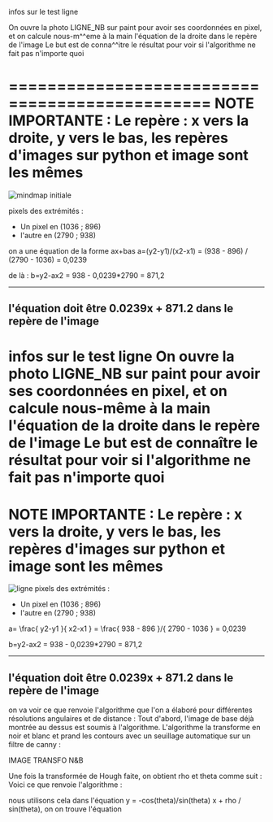 infos sur le test ligne

On ouvre la photo LIGNE_NB sur paint pour avoir ses coordonnées en pixel, et on calcule nous-m^^eme à la main l'équation de la droite dans le repère de l'image
Le but est de conna^^itre le résultat pour voir si l'algorithme ne fait pas n'importe quoi


===============================================
NOTE IMPORTANTE :
Le repère : x vers la droite, y vers le bas, les repères d'images sur python et image sont les mêmes
===============================================

![mindmap initiale](https://user-images.githubusercontent.com/125929174/221438325-de05e4b7-b414-42c5-928b-45e290be5663.jpg)

pixels des extrémités :
- Un pixel en   (1036 ; 896)
- l'autre en    (2790 ; 938)



on a une équation de la forme ax+bas
a=(y2-y1)/(x2-x1)
 = (938 - 896) / (2790 - 1036)
 = 0,0239
 
de là :
b=y2-ax2
 = 938 - 0,0239*2790
 = 871,2
 
----------------------------------------------------------------
l'équation doit être 0.0239x + 871.2 dans le repère de l'image
----------------------------------------------------------------



infos sur le test ligne
On ouvre la photo LIGNE_NB sur paint pour avoir ses coordonnées en pixel, et on calcule nous-même à la main l'équation de la droite dans le repère de l'image
Le but est de connaître le résultat pour voir si l'algorithme ne fait pas n'importe quoi
===============================================
NOTE IMPORTANTE :
Le repère : x vers la droite, y vers le bas, les repères d'images sur python et image sont les mêmes
===============================================
![ligne](https://github.com/hacktivist25/ballTracking/assets/125929174/8ee5481b-38cc-4e5d-a863-20aced7b4acb)
pixels des extrémités :
- Un pixel en   (1036 ; 896)
- l'autre en    (2790 ; 938)

a= \frac{ y2-y1 }{ x2-x1 }
 = \frac{ 938 - 896 }/{ 2790 - 1036 }
 = 0,0239

b=y2-ax2
 = 938 - 0,0239*2790
 = 871,2

----------------------------------------------------------------
l'équation doit être 0.0239x + 871.2 dans le repère de l'image
----------------------------------------------------------------
on va voir ce que renvoie l'algorithme que l'on a élaboré pour différentes résolutions angulaires et de distance : 
Tout d'abord, l'image de base déjà montrée au dessus est soumis à l'algorithme.
L'algorithme la transforme en noir et blanc et prand les contours avec un seuillage automatique sur un filtre de canny :

IMAGE TRANSFO N&B

Une fois la transformée de Hough faite, on obtient rho et theta comme suit :
Voici ce que renvoie l'algorithme :

nous utilisons cela dans l'équation y = -cos(theta)/sin(theta) x + rho / sin(theta), on on trouve l'équation
